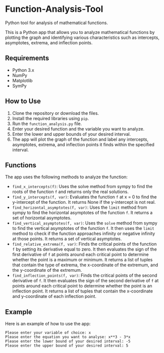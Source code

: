 # Function-Analysis-Tool
Python tool for analysis of mathematical functions.

This is a Python app that allows you to analyze mathematical functions by plotting the graph and identifying various characteristics such as intercepts, asymptotes, extrema, and inflection points.

## Requirements

* Python 3.x
* NumPy
* Matplotlib
* SymPy

## How to Use

1. Clone the repository or download the files.
2. Install the required libraries using `pip`.
3. Run the `function_analysis.py` file.
4. Enter your desired function and the variable you want to analyze.
5. Enter the lower and upper bounds of your desired interval.
6. The app will plot the graph of the function and label any intercepts, asymptotes, extrema, and inflection points it finds within the specified interval.

## Functions

The app uses the following methods to analyze the function:

* `find_x_intercepts(f)`: Uses the solve method from sympy to find the roots of the function `f` and returns only the real solutions.
* `find_y_intercepts(f, var)`: Evaluates the function `f` at x = 0 to find the y-intercept of the function. It returns None if the y-intercept is not real.
* `find_horizontal_asymptotes(f, var)`: Uses the `limit` method from sympy to find the horizontal asymptotes of the function `f`. It returns a set of horizontal asymptotes.
* `find_vertical_asymptotes(f, var)`: Uses the `solve` method from sympy to find the vertical asymptotes of the function `f`. It then uses the `limit` method to check if the function approaches infinity or negative infinity at those points. It returns a set of vertical asymptotes.
* `find_relative_extrema(f, var)`:  Finds the critical points of the function `f` by setting its derivative equal to zero. It then evaluates the sign of the first derivative of `f` at points around each critical point to determine whether the point is a maximum or minimum. It returns a list of tuples that contain the type of extrema, the x-coordinate of the extremum, and the y-coordinate of the extremum.
* `find_inflection_points(f, var)`: Finds the critical points of the second derivative of `f`. It then evaluates the sign of the second derivative of `f` at points around each critical point to determine whether the point is an inflection point. It returns a list of tuples that contain the x-coordinate and y-coordinate of each inflection point.


## Example

Here is an example of how to use the app:
```
Please enter your variable of choice: x
Please enter the equation you want to analyse: x**3 - 3*x
Please enter the lower bound of your desired interval: -5
Please enter the upper bound of your desired interval: 5
```
